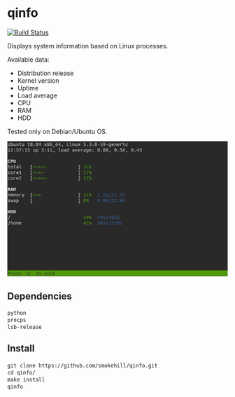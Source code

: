 # qinfo

[![Build Status](https://travis-ci.com/smokehill/qinfo.svg?branch=master)](https://travis-ci.com/smokehill/qinfo)

Displays system information based on Linux processes.

Available data:
- Distribution release
- Kernel version
- Uptime
- Load average
- CPU
- RAM
- HDD

Tested only on Debian/Ubuntu OS.

![](example.jpg)

## Dependencies

```
python
procps
lsb-release
```

## Install

```
git clone https://github.com/smokehill/qinfo.git
cd qinfo/
make install
qinfo
```